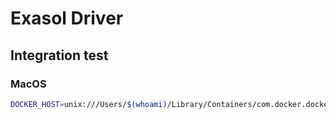 # Exasol Driver

## Integration test

### MacOS

```bash
DOCKER_HOST=unix:///Users/$(whoami)/Library/Containers/com.docker.docker/Data/docker.raw.sock docker ps
```
